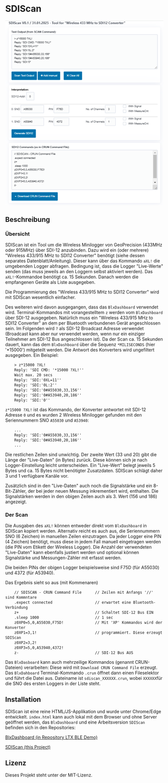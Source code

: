 # SDIScan

![SDIScan](./img/sdiscan.png)

## Beschreibung

### Übersicht
SDIScan ist ein Tool um die Wireless Minilogger von GeoPrecision (433MHz oder 915MHz) über SDI-12 anzubinden.
Dazu wird ein (oder mehrere) "Wireless 433/915 MHz to SDI12 Converter" benötigt (siehe dessen separates Datenblatt/Anleitung).
Dieser kann über das Kommando `aXL!` die umgebenden Logger abfragen. Bedingung ist, dass die Logger "Live-Werte"
senden (das muss jeweils an den Loggern selbst aktiviert werden). Das `aXL!`-Kommandoe benötigt ca. 15 Sekunden.
Danach werden die empfangenen Geräte als Liste ausgegeben.

Die Programmierung des "Wireless 433/915 MHz to SDI12 Converter" wird mit SDIScan wesentlich einfacher.

Des weiteren wird davon ausgegangen, dass das `BlxDashboard` verwendet wird. Terminal-Kommandos mit vorangestelltem `z`
werden vom `BlxDashboard` über SDI-12 ausgegeben. Natürlich muss ein "Wireless 433/915 MHz to SDI12 Converter" an dem
per Bluetooth verbundenen Gerät angeschlossen sein. Im Folgenden wird `?` als SDI-12 Broadcast Adresse verwendet (Broadcast kann aber nur verwendet werden, wenn nur ein einziger Teilnehmer am SDI-12 Bus angeschlossen ist).
Da der Scan ca. 15 Sekunden dauert, kann das dem `BlxDashboard` über die Sequenz `*MILISECONDS` (hier '*15000') mitgeteilt werden. Die Antwort des Konverters wird ungefiltert ausgegeben. Ein Beispiel:

``` 
    > z*15000 ?XL!
    Reply: 'SDI CMD: '*15000 ?XL!''
    Wait max. 20 secs
    Reply: 'SDI:'0XL=11''
    Reply: 'SDI:'0L:2''
    Reply: 'SDI:'0#A55030,33,156''
    Reply: 'SDI:'0#A53940,20,186''
    Reply: 'SDI:'0''
```

`z*15000 ?XL!` ist das Kommando, der Konverter antwortet mit SDI-12 Adresse `0` und es wurden 2 Wireless Minilogger gefunden mit den Seriennummern SNO `A55030` und `A53940`:

```
    ...
    Reply: 'SDI:'0#A55030,33,156''
    Reply: 'SDI:'0#A53940,20,186''
    ...
```

Die restlichen Zeilen sind unwichtig. Der zweite Wert (33 und 20) gibt die Länge der "Live-Daten" (in Bytes) zurück. Diese können sich je nach Logger-Einstellung leicht unterscheiden. Ein "Live-Wert" belegt jeweils 5 Bytes und ca. 15 Bytes nicht benötigter Zusatzdaten.
SDIScan schlägt daher 3 und 1 verfügbare Kanäle vor.

Zusätzlich sind in den "Live-Daten" auch noch die Signalstärke und ein 8-Bit-Zähler, der bei jeder neuen Messung inkrementiert wird, enthalten. Die Signalstärken werden in den obigen Zeilen auch als 3. Wert (156 und 186) angezeigt.

### Der Scan

Die Ausgaben des `aXL!` können entweder direkt vom `BlxDashboard` in SDIScan kopiert werden. Alternativ reicht es auch aus,
die Seriennummern SNO (6 Zeichen) in manuellen Zeilen einzutragen. Da jeder Logger eine PIN (4 Zeichen) benötigt, muss diese in jedem
Fall manuell eingetragen werden (die PIN vom Etikett der Wireless Logger). Die Anzahl der verwendeten "Live-Daten" kann ebenfalls justiert werden und optional können Signalstärke und Messungen-Zähler mit erfasst werden.

Die beiden PINs der obigen Logger beispielsweise sind F75D (für A55030) und 4372 (für A53940).

Das Ergebnis sieht so aus (mit Kommenaren)

```
    // SDISCAN - CRUN Command File      // Zeilen mit Anfangs '//' sind Kommntare
    .expect connected                   // erwartet eine Bluetooth-Verbindung
    z+                                  // Schaltet SDI-12 Bus EIN
    .sleep 1000                         // 1 sec
    z0XP0=5,0,A55030,F75D!              // Mit 'XP' Kommandos wird der Konverter 
    z0XP1=3,1!                          // programmiert. Diese erzeugt SDIScan
    z0XP2=3,2!
    z0XP3=5,0,A53940,4372!
    z-                                  // SDI-12 Bus AUS
```

Das `BlxDasboard` kann auch mehrzeilige Kommandos (genannt CRUN-Dateien) verarbeiten: 
Diese wird mit `Download CRUN Command File` erzeugt. Das `BlxDahboard` Terminal-Kommando `.crun` öffnet dann einen Fileselektor
und führt die Datei aus. Dateiname ist `sdiscan_XXXXXX.crun`, wobei `XXXXXX`für die SNO des ersten Loggers in der Liste steht.


## Installation

SDIScan ist eine reine HTML/JS-Applikation und wurde unter Chrome/Edge entwickelt. 
`index.html` kann auch lokal mit dem Browser und ohne Server geöffnet werden,
das `BlxDashboard` und eine Arbeitsversion `SDIScan` befinden sich in den Repositories:

[BlxDashboard (in Repository LTX BLE Demo)](https://joembedded.github.io/ltx_ble_demo/ble_api/index.html)

[SDIScan (this Project)](https://joembedded.github.io/sdiscan/index.html)

## Lizenz

Dieses Projekt steht unter der MIT-Lizenz. 